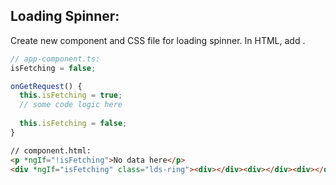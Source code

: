 ## Loading Spinner:
Create new component and CSS file for loading spinner. In HTML, add <app-loading-spinner>.

```javascript
// app-component.ts:
isFetching = false;

onGetRequest() {
  this.isFetching = true;
  // some code logic here
  
  this.isFetching = false;
}
```
```html
// component.html:
<p *ngIf="!isFetching">No data here</p>
<div *ngIf="isFetching" class="lds-ring"><div></div><div></div><div></div><div></div></div>
```
